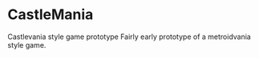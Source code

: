 # CastleMania
Castlevania style game prototype
Fairly early prototype of a metroidvania style game.  
